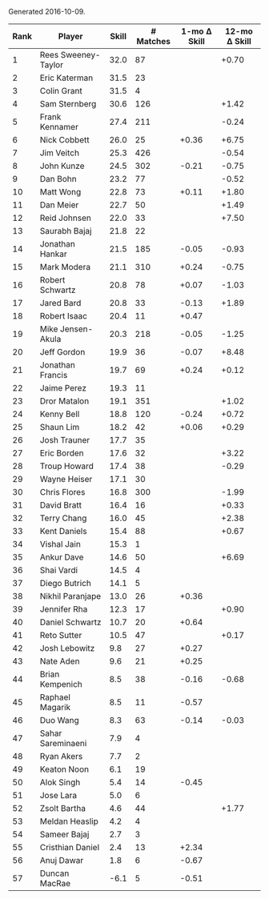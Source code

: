 Generated 2016-10-09.

| Rank | Player              | Skill | # Matches | 1-mo Δ Skill | 12-mo Δ Skill |
|------|---------------------|-------|-----------|--------------|---------------|
|    1 | Rees Sweeney-Taylor |  32.0 |        87 |              |         +0.70 |
|    2 | Eric Katerman       |  31.5 |        23 |              |               |
|    3 | Colin Grant         |  31.5 |         4 |              |               |
|    4 | Sam Sternberg       |  30.6 |       126 |              |         +1.42 |
|    5 | Frank Kennamer      |  27.4 |       211 |              |         -0.24 |
|    6 | Nick Cobbett        |  26.0 |        25 |        +0.36 |         +6.75 |
|    7 | Jim Veitch          |  25.3 |       426 |              |         -0.54 |
|    8 | John Kunze          |  24.5 |       302 |        -0.21 |         -0.75 |
|    9 | Dan Bohn            |  23.2 |        77 |              |         -0.52 |
|   10 | Matt Wong           |  22.8 |        73 |        +0.11 |         +1.80 |
|   11 | Dan Meier           |  22.7 |        50 |              |         +1.49 |
|   12 | Reid Johnsen        |  22.0 |        33 |              |         +7.50 |
|   13 | Saurabh Bajaj       |  21.8 |        22 |              |               |
|   14 | Jonathan Hankar     |  21.5 |       185 |        -0.05 |         -0.93 |
|   15 | Mark Modera         |  21.1 |       310 |        +0.24 |         -0.75 |
|   16 | Robert Schwartz     |  20.8 |        78 |        +0.07 |         -1.03 |
|   17 | Jared Bard          |  20.8 |        33 |        -0.13 |         +1.89 |
|   18 | Robert Isaac        |  20.4 |        11 |        +0.47 |               |
|   19 | Mike Jensen-Akula   |  20.3 |       218 |        -0.05 |         -1.25 |
|   20 | Jeff Gordon         |  19.9 |        36 |        -0.07 |         +8.48 |
|   21 | Jonathan Francis    |  19.7 |        69 |        +0.24 |         +0.12 |
|   22 | Jaime Perez         |  19.3 |        11 |              |               |
|   23 | Dror Matalon        |  19.1 |       351 |              |         +1.02 |
|   24 | Kenny Bell          |  18.8 |       120 |        -0.24 |         +0.72 |
|   25 | Shaun Lim           |  18.2 |        42 |        +0.06 |         +0.29 |
|   26 | Josh Trauner        |  17.7 |        35 |              |               |
|   27 | Eric Borden         |  17.6 |        32 |              |         +3.22 |
|   28 | Troup Howard        |  17.4 |        38 |              |         -0.29 |
|   29 | Wayne Heiser        |  17.1 |        30 |              |               |
|   30 | Chris Flores        |  16.8 |       300 |              |         -1.99 |
|   31 | David Bratt         |  16.4 |        16 |              |         +0.33 |
|   32 | Terry Chang         |  16.0 |        45 |              |         +2.38 |
|   33 | Kent Daniels        |  15.4 |        88 |              |         +0.67 |
|   34 | Vishal Jain         |  15.3 |         1 |              |               |
|   35 | Ankur Dave          |  14.6 |        50 |              |         +6.69 |
|   36 | Shai Vardi          |  14.5 |         4 |              |               |
|   37 | Diego Butrich       |  14.1 |         5 |              |               |
|   38 | Nikhil Paranjape    |  13.0 |        26 |        +0.36 |               |
|   39 | Jennifer Rha        |  12.3 |        17 |              |         +0.90 |
|   40 | Daniel Schwartz     |  10.7 |        20 |        +0.64 |               |
|   41 | Reto Sutter         |  10.5 |        47 |              |         +0.17 |
|   42 | Josh Lebowitz       |   9.8 |        27 |        +0.27 |               |
|   43 | Nate Aden           |   9.6 |        21 |        +0.25 |               |
|   44 | Brian Kempenich     |   8.5 |        38 |        -0.16 |         -0.68 |
|   45 | Raphael Magarik     |   8.5 |        11 |        -0.57 |               |
|   46 | Duo Wang            |   8.3 |        63 |        -0.14 |         -0.03 |
|   47 | Sahar Sareminaeni   |   7.9 |         4 |              |               |
|   48 | Ryan Akers          |   7.7 |         2 |              |               |
|   49 | Keaton Noon         |   6.1 |        19 |              |               |
|   50 | Alok Singh          |   5.4 |        14 |        -0.45 |               |
|   51 | Jose Lara           |   5.0 |         6 |              |               |
|   52 | Zsolt Bartha        |   4.6 |        44 |              |         +1.77 |
|   53 | Meldan Heaslip      |   4.2 |         4 |              |               |
|   54 | Sameer Bajaj        |   2.7 |         3 |              |               |
|   55 | Cristhian Daniel    |   2.4 |        13 |        +2.34 |               |
|   56 | Anuj Dawar          |   1.8 |         6 |        -0.67 |               |
|   57 | Duncan MacRae       |  -6.1 |         5 |        -0.51 |               |